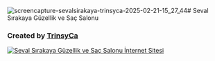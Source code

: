 ![screencapture-sevalsirakaya-trinsyca-2025-02-21-15_27_44](https://github.com/user-attachments/assets/02e35b9f-fffb-49ab-91b5-dfd2d5dae884)# Seval Sırakaya Güzellik ve Saç Salonu
### Created by <a href="https://trinsyca.com">TrinsyCa</a>
<a href="https://sevalsirakaya.trinsyca.com">
  <img src="https://sevalsirakaya.trinsyca.com/assets/files/page-screenshot.webp" alt="Seval Sırakaya Güzellik ve Saç Salonu İnternet Sitesi">
</a>
